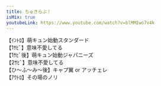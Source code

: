 ```yaml
---
title: ちゅきらぶ！
isMix: true
youtubeLink: https://www.youtube.com/watch?v=blMMIwo7v4k
---
```


【ｲﾝﾄﾛ】萌キュン始動スタンダード<br />
【1ｻﾋﾞ】意味不愛してる<br />
【1ｻﾋﾞ後】萌キュン始動ジャパニーズ<br />
【2ｻﾋﾞ】意味不愛してる<br />
【ひ〜ふ〜み〜後】キャプ翼 or アッチェレ<br />
【ｱｳﾄﾛ】その場のノリ<br />
